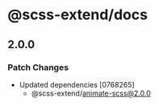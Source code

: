 # @scss-extend/docs

## 2.0.0

### Patch Changes

- Updated dependencies [0768265]
  - @scss-extend/animate-scss@2.0.0
